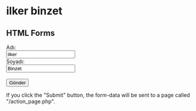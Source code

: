 # ilker binzet


<!DOCTYPE html>
<html>
<body>

<h2>HTML Forms</h2>

<form action="/action_page.php">
  <label for="fname">Adı:</label><br>
  <input type="text" id="fname" name="fname" value="ilker"><br>
  <label for="lname">Soyadı:</label><br>
  <input type="text" id="lname" name="lname" value="Binzet"><br><br>
  <input type="submit" value="Gönder">
</form> 

<p>If you click the "Submit" button, the form-data will be sent to a page called "/action_page.php".</p>

</body>
</html>
